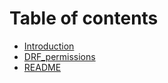 # Table of contents

* [Introduction](README.md)
* [DRF\_permissions](drf_permissions.md)
* [README](readme.md)

